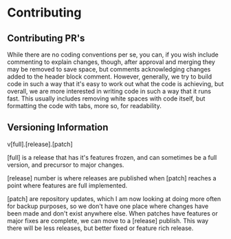 # Contributing

## Contributing PR's
While there are no coding conventions per se, you can, if you wish include commenting to explain changes, though, after approval and merging they may be removed to save space, but comments acknowledging changes added to the header block comment. However, generally, we try to build code in such a way that it's easy to work out what the code is achieving, but overall, we are more interested in writing code in such a way that it runs fast. This usually includes removing white spaces with code itself, but formatting the code with tabs, more so, for readability.

## Versioning Information
v[full].[release].[patch]

[full] is a release that has it's features frozen, and can sometimes be a full version, and precursor to major changes.

[release] number is where releases are published when [patch] reaches a point where features are full implemented.

[patch] are repository updates, which I am now looking at doing more often for backup purposes, so we don't have one place where changes have been made and don't exist anywhere else. When patches have features or major fixes are complete, we can move to a [release] publish. This way there will be less releases, but better fixed or feature rich release.
